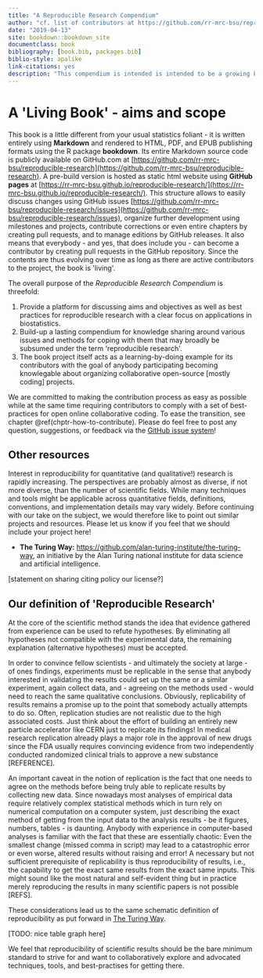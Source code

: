 ```yaml
--- 
title: "A Reproducible Research Compendium"
author: "cf. list of contributors at https://github.com/rr-mrc-bsu/reproducible-research/graphs/contributors"
date: "2019-04-13"
site: bookdown::bookdown_site
documentclass: book
bibliography: [book.bib, packages.bib]
biblio-style: apalike
link-citations: yes
description: "This compendium is intended is intended to be a growing knowledge base on reproducible research and by writing it collaboratively acts as learning-by-doing example on modern collaborative coding workflows and version control."
---
```






# A 'Living Book' - aims and scope


This book is a little different from your usual statistics foliant -
it is written entirely using **Markdown** and rendered to HTML, PDF, and EPUB
publishing formats using the R package **bookdown**.
Its entire Markdown source code is publicly available on GitHub.com at
[https://github.com/rr-mrc-bsu/reproducible-research](https://github.com/rr-mrc-bsu/reproducible-research).
A pre-build version is hosted as static html website using **GitHub pages** at
[https://rr-mrc-bsu.github.io/reproducible-research/](https://rr-mrc-bsu.github.io/reproducible-research/).
This structure allows to easily discuss changes using GitHub issues
[https://github.com/rr-mrc-bsu/reproducible-research/issues](https://github.com/rr-mrc-bsu/reproducible-research/issues), organize
further development using milestones and projects, contribute corrections or 
even entire chapters by creating pull requests, and to manage editions by
GitHub releases.
It also means that everybody - and yes, that does include you - can become a 
contributor by creating pull requests in the GitHub repository.
Since the contents are thus evolving over time as long as there are active 
contributors to the project, the book is 'living'.

The overall purpose of the *Reproducible Research Compendium* is threefold:

1. Provide a platform for discussing aims and objectives as well as best 
practices for reproducible research with a clear focus on applications in 
biostatistics.
2. Build-up a lasting compendium for knowledge sharing around various issues 
and methods for coping with them that may broadly be subsumed under the term 
'reproducible research'. 
3. The book project itself acts as a learning-by-doing example for its 
contributors with the goal of anybody participating becoming knowlegable about
organizing collaborative open-source [mostly coding] projects.

We are committed to making the contribution process as easy as possible while
at the same time requiring contributors to comply with a set of best-practices
for open online collaborative coding.
To ease the transition, see chapter \@ref(chptr-how-to-contribute).
Please do feel free to post any question, suggestions, or feedback via the
[GitHub issue system]((https://github.com/rr-mrc-bsu/reproducible-research/issues))!



## Other resources

Interest in reproducibility for quantitative (and qualitative!) research is 
rapidly increasing.
The perspectives are probably almost as diverse, if not more diverse, than the
number of scientific fields.
While many techniques and tools might be applicable across quantitative fields,
definitions, conventions, and implementation details may vary widely.
Before continuing with our take on the subject, we would therefore like to
point out similar projects and resources.
Please let us know if you feel that we should include your project here!

* **The Turing Way:** https://github.com/alan-turing-institute/the-turing-way,
an initiative by the Alan Turing national institute for data science and 
artificial intelligence.

[statement on sharing citing policy our license?]



## Our definition of 'Reproducible Research'

At the core of the scientific method stands the idea that evidence gathered 
from experience can be used to refute hypotheses.
By eliminating all hypotheses not compatible with the experimental data,
the remaining explanation (alternative hypotheses) must be accepted.

In order to convince fellow scientists - and ultimately the society at large -
of ones findings,
experiments must be replicable in the sense that anybody interested in
validating the results could set up the same or a similar experiment, again
collect data, and - agreeing on the methods used - would need to reach the same 
qualitative conclusions.
Obviously, replicability of results remains a promise up to the point that 
somebody actually attempts to do so.
Often, replication studies are not realistic due to the high associated costs.
Just think about the effort of building an entirely new particle accelerator
like CERN just to replicate its findings!
In medical research replication already plays a major role in the approval of
new drugs since the FDA usually requires convincing evidence from two independently
conducted randomized clinical trials to approve a new substance [REFERENCE].

An important caveat in the notion of replication is the fact that one needs to
agree on the methods before being truly able to replicate results by collecting
new data.
Since nowadays most analyses of empirical data require relatively complex 
statistical methods which in turn rely on numerical computation on a computer
system, 
just describing the exact method of getting from the input data to the analysis
results - be it figures, numbers, tables - is daunting.
Anybody with experience in computer-based analyses is familiar with the fact
that these are essentially chaotic:
Even the smallest change (missed comma in script) may lead to a catastrophic 
error or even worse, altered results without raising and error!
A necessary but not sufficient prerequisite of replicability is thus 
reproducibility of results, i.e., the capability to get the exact same 
results from the exact same inputs.
This might sound like the most natural and self-evident thing but in practice 
merely reproducing the results in many scientific papers is not possible [REFS].

These considerations lead us to the same schematic definition of reproducibility
as put forward in [The Turing Way](https://github.com/alan-turing-institute/the-turing-way/blob/master/chapters/reproducibility.md#the-turing-way-definition-of-reproducibility).

[TODO: nice table graph here]

We feel that reproducibility of scientific results should be the bare minimum
standard to strive for and want to collaboratively explore and advocated techniques,
tools, and best-practises for getting there.
